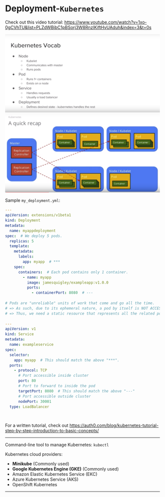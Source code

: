 # Deployment-`Kubernetes`

Check out this video tutorial: https://www.youtube.com/watch?v=1xo-0gCVhTU&list=PLZdWBibC1pBSorj3W8RnzlKiftHvUAduh&index=3&t=0s

<img src="https://github.com/Ziang-Lu/RESTful-with-Flask/blob/master/Kubernetes-Related/Kubernetes%20Vocab.png?raw=true">

<img src="https://github.com/Ziang-Lu/RESTful-with-Flask/blob/master/Kubernetes-Related/Kubernetes%20Cluster%20Architecture.png?raw=true">

Sample `my_deployment.yml`:

```yaml
---
apiVersion: extensions/v1beta1
kind: Deployment
metadata:
  name: myappdeployment
spec:  # We deploy 5 pods.
  replicas: 5
  template:
    metadata:
      labels:
        app: myapp  # ***
    spec:
      containers:  # Each pod contains only 1 container.
        - name: myapp
          image: jamesquigley/exampleapp:v1.0.0
          ports:
            - containerPort: 8080  # ---

# Pods are "unreliable" units of work that come and go all the time.
# => As such, due to its ephemeral nature, a pod by itself is NOT ACCESSIBLE BY THE OUTSIDE WORLD.
# => Thus, we need a static resource that represents all the related pods as a single element (or, in this case, that represents the deployment responsible for these pods).

---
apiVersion: v1
kind: Service
metadata:
  name: exampleservice
spec:
  selector:
    app: myapp  # This should match the above "***".
  ports:
    - protocol: TCP
      # Port accessible inside cluster
      port: 80
      # Port to forward to inside the pod
      targetPort: 8080  # This should match the above "---"
      # Port accessible outside cluster
      nodePort: 30001
  type: LoadBalancer
```

<br>

For a written tutorial, check out https://auth0.com/blog/kubernetes-tutorial-step-by-step-introduction-to-basic-concepts/

***

Command-line tool to manage Kubernetes: `kubectl`

Kubernetes cloud providers:

* **Minikube** (Commonly used)
* **Google Kubernetes Engine (GKE)** (Commonly used)
* Amazon Elastic Kubernetes Service (EKC)
* Azure Kubernetes Service (AKS)
* OpenShift Kubernetes

***

